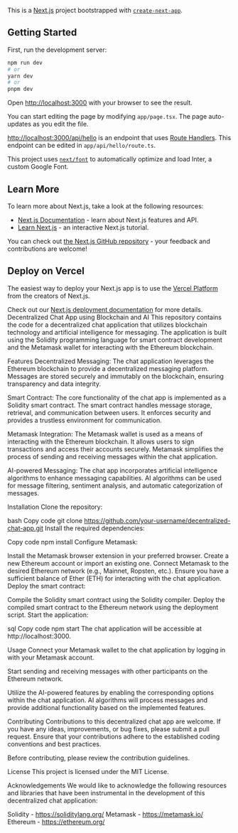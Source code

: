 This is a [Next.js](https://nextjs.org/) project bootstrapped with [`create-next-app`](https://github.com/vercel/next.js/tree/canary/packages/create-next-app).

## Getting Started

First, run the development server:

```bash
npm run dev
# or
yarn dev
# or
pnpm dev
```

Open [http://localhost:3000](http://localhost:3000) with your browser to see the result.

You can start editing the page by modifying `app/page.tsx`. The page auto-updates as you edit the file.

[http://localhost:3000/api/hello](http://localhost:3000/api/hello) is an endpoint that uses [Route Handlers](https://beta.nextjs.org/docs/routing/route-handlers). This endpoint can be edited in `app/api/hello/route.ts`.

This project uses [`next/font`](https://nextjs.org/docs/basic-features/font-optimization) to automatically optimize and load Inter, a custom Google Font.

## Learn More

To learn more about Next.js, take a look at the following resources:

- [Next.js Documentation](https://nextjs.org/docs) - learn about Next.js features and API.
- [Learn Next.js](https://nextjs.org/learn) - an interactive Next.js tutorial.

You can check out [the Next.js GitHub repository](https://github.com/vercel/next.js/) - your feedback and contributions are welcome!

## Deploy on Vercel

The easiest way to deploy your Next.js app is to use the [Vercel Platform](https://vercel.com/new?utm_medium=default-template&filter=next.js&utm_source=create-next-app&utm_campaign=create-next-app-readme) from the creators of Next.js.

Check out our [Next.js deployment documentation](https://nextjs.org/docs/deployment) for more details.
Decentralized Chat App using Blockchain and AI
This repository contains the code for a decentralized chat application that utilizes blockchain technology and artificial intelligence for messaging. The application is built using the Solidity programming language for smart contract development and the Metamask wallet for interacting with the Ethereum blockchain.

Features
Decentralized Messaging: The chat application leverages the Ethereum blockchain to provide a decentralized messaging platform. Messages are stored securely and immutably on the blockchain, ensuring transparency and data integrity.

Smart Contract: The core functionality of the chat app is implemented as a Solidity smart contract. The smart contract handles message storage, retrieval, and communication between users. It enforces security and provides a trustless environment for communication.

Metamask Integration: The Metamask wallet is used as a means of interacting with the Ethereum blockchain. It allows users to sign transactions and access their accounts securely. Metamask simplifies the process of sending and receiving messages within the chat application.

AI-powered Messaging: The chat app incorporates artificial intelligence algorithms to enhance messaging capabilities. AI algorithms can be used for message filtering, sentiment analysis, and automatic categorization of messages.

Installation
Clone the repository:

bash
Copy code
git clone https://github.com/your-username/decentralized-chat-app.git
Install the required dependencies:

Copy code
npm install
Configure Metamask:

Install the Metamask browser extension in your preferred browser.
Create a new Ethereum account or import an existing one.
Connect Metamask to the desired Ethereum network (e.g., Mainnet, Ropsten, etc.).
Ensure you have a sufficient balance of Ether (ETH) for interacting with the chat application.
Deploy the smart contract:

Compile the Solidity smart contract using the Solidity compiler.
Deploy the compiled smart contract to the Ethereum network using the deployment script.
Start the application:

sql
Copy code
npm start
The chat application will be accessible at http://localhost:3000.

Usage
Connect your Metamask wallet to the chat application by logging in with your Metamask account.

Start sending and receiving messages with other participants on the Ethereum network.

Utilize the AI-powered features by enabling the corresponding options within the chat application. AI algorithms will process messages and provide additional functionality based on the implemented features.

Contributing
Contributions to this decentralized chat app are welcome. If you have any ideas, improvements, or bug fixes, please submit a pull request. Ensure that your contributions adhere to the established coding conventions and best practices.

Before contributing, please review the contribution guidelines.

License
This project is licensed under the MIT License.

Acknowledgements
We would like to acknowledge the following resources and libraries that have been instrumental in the development of this decentralized chat application:

Solidity - https://soliditylang.org/
Metamask - https://metamask.io/
Ethereum - https://ethereum.org/
